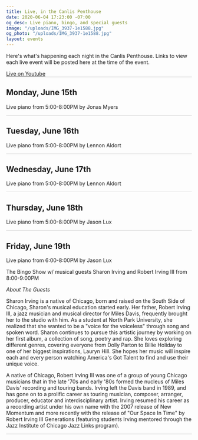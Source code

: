 ```yaml
---
title: Live, in the Canlis Penthouse
date: 2020-06-04 17:23:00 -07:00
og_desc: Live piano, bingo, and special guests
image: "/uploads/IMG_3937-1e1588.jpg"
og_photo: "/uploads/IMG_3937-1e1588.jpg"
layout: events
---
```


Here's what's happening each night in the Canlis Penthouse. Links to view each live event will be posted here at the time of the event.

<div class="EventsButton mt1 mb10">
  <a class="Caption" href="https://youtu.be/LozO5gxSODI">
    Live on Youtube
  </a>
</div>

<div class="mb4" style="width: 100%; background: black; opacity: .2; height: 1px;"></div>

<h2 class="Caption mt2 mb3">Monday, June 15th</h2>

Live piano from 5:00-8:00PM by Jonas Myers 

<div class="mb4" style="width: 100%; background: black; opacity: .2; height: 1px;"></div>

<h2 class="Caption mt2 mb3">Tuesday, June 16th</h2>

Live piano from 5:00-8:00PM by Lennon Aldort

<div class="mb4" style="width: 100%; background: black; opacity: .2; height: 1px;"></div>

<h2 class="Caption mt2 mb3">Wednesday, June 17th</h2>

Live piano from 5:00-8:00PM by Lennon Aldort

<div class="mb4" style="width: 100%; background: black; opacity: .2; height: 1px;"></div>

<h2 class="Caption mt2 mb3">Thursday, June 18th</h2>

Live piano from 5:00-8:00PM by Jason Lux

<div class="mb4" style="width: 100%; background: black; opacity: .2; height: 1px;"></div>

<h2 class="Caption mt2 mb3">Friday, June 19th</h2>

Live piano from 6:00-8:00PM by Jason Lux

The Bingo Show w/ musical guests Sharon Irving and Robert Irving III from 8:00-9:00PM

<i>About The Guests</i>

Sharon Irving is a native of Chicago, born and raised on the South Side of Chicago, Sharon's musical education started early. Her father, Robert Irving III, a jazz musician and musical director for Miles Davis, frequently brought her to the studio with him. As a student at North Park University, she realized that she wanted to be a "voice for the voiceless" through song and spoken word. Sharon continues to pursue this artistic journey by working on her first album, a collection of song, poetry and rap. She loves exploring different genres, covering everyone from Dolly Parton to Billie Holiday to one of her biggest inspirations, Lauryn Hill. She hopes her music will inspire each and every person watching America's Got Talent to find and use their unique voice.

A native of Chicago, Robert Irving III was one of a group of young Chicago musicians that in the late '70s and early '80s formed the nucleus of Miles Davis' recording and touring bands. Irving left the Davis band in 1989, and has gone on to a prolific career as touring musician, composer, arranger, producer, educator and interdisciplinary artist. Irving resumed his career as a recording artist under his own name with the 2007 release of New Momentum and more recently with the release of "Our Space In Time" by Robert Irving III Generations (featuring students Irving mentored through the Jazz Institute of Chicago Jazz Links program).

<div class="mb4" style="width: 100%; background: black; opacity: .2; height: 1px;"></div>
